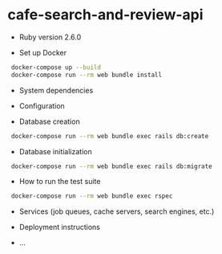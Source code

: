 # cafe-search-and-review-api

* Ruby version
2.6.0

* Set up Docker

```bash
 docker-compose up --build
 docker-compose run --rm web bundle install
```

* System dependencies

* Configuration

* Database creation

```bash
 docker-compose run --rm web bundle exec rails db:create
```

* Database initialization

```bash
 docker-compose run --rm web bundle exec rails db:migrate
```

* How to run the test suite

```bash
 docker-compose run --rm web bundle exec rspec
```

* Services (job queues, cache servers, search engines, etc.)

* Deployment instructions

* ...
